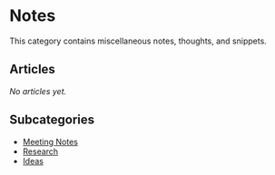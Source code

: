# Notes

This category contains miscellaneous notes, thoughts, and snippets.

## Articles

*No articles yet.*

## Subcategories

- [Meeting Notes](./notes/meetings/index.md)
- [Research](./notes/research/index.md)
- [Ideas](./notes/ideas/index.md)